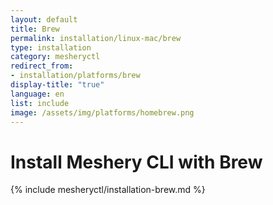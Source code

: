 ```yaml
---
layout: default
title: Brew
permalink: installation/linux-mac/brew
type: installation
category: mesheryctl
redirect_from:
- installation/platforms/brew
display-title: "true"
language: en
list: include
image: /assets/img/platforms/homebrew.png
---
```

# Install Meshery CLI with Brew

{% include mesheryctl/installation-brew.md %}

